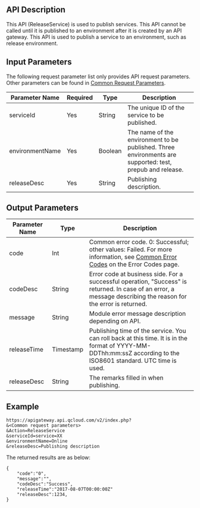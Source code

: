 ## API Description

This API (ReleaseService) is used to publish services.
This API cannot be called until it is published to an environment after it is created by an API gateway. This API is used to publish a service to an environment, such as release environment.


## Input Parameters

The following request parameter list only provides API request parameters. Other parameters can be found in [Common Request Parameters](/document/api/213/6976).

| Parameter Name | Required | Type | Description |
| --------------- | ---- | ------- | ---------------------------------------- |
| serviceId | Yes | String | The unique ID of the service to be published. |
| environmentName | Yes | Boolean | The name of the environment to be published. Three environments are supported: test, prepub and release. |
| releaseDesc | Yes | String | Publishing description. |

## Output Parameters
| Parameter Name | Type | Description |
| ----------- | --------- | ---------------------------------------- |
| code | Int | Common error code. 0: Successful; other values: Failed. For more information, see <a href="https://intl.cloud.tencent.com/document/product/377/8946" title="Common Error Codes">Common Error Codes</a> on the Error Codes page. |
| codeDesc | String | Error code at business side. For a successful operation, "Success" is returned. In case of an error, a message describing the reason for the error is returned. |
| message | String | Module error message description depending on API. |
| releaseTime | Timestamp | Publishing time of the service. You can roll back at this time. It is in the format of YYYY-MM-DDThh:mm:ssZ according to the ISO8601 standard. UTC time is used. |
| releaseDesc | String | The remarks filled in when publishing. |

## Example	 
```
https://apigateway.api.qcloud.com/v2/index.php?
&<Common request parameters>
&Action=ReleaseService
&serviceId=service=XX
&environmentName=Online
&releaseDesc=Publishing description
```
The returned results are as below:
```
{
    "code":"0",
    "message":"",
    "codeDesc":"Success", 
	"releaseTime":"2017-08-07T00:00:00Z"     
    "releaseDesc":1234,
}
```





